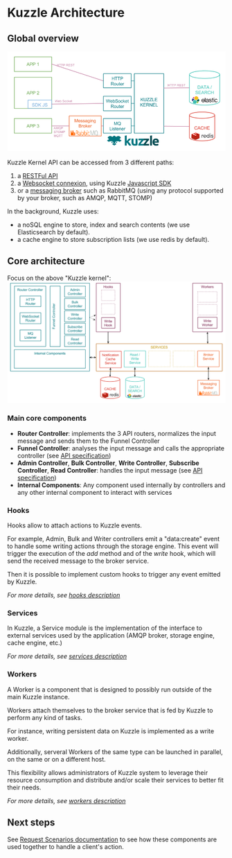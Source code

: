 # Kuzzle Architecture

## Global overview

![archi_fonctionnal](images/kuzzle_functional_architecture.png)

Kuzzle Kernel API can be accessed from 3 different paths:

1. a [RESTFul API](api-specifications.md#REST)
2. a [Websocket connexion](api-specifications.md#Websocket), using Kuzzle [Javascript SDK](https://stash.kaliop.net/projects/LABS/repos/kuzzle-sdk-js)
3. or a [messaging broker](api-specifications.md#AMQP-STOMP-MQTT) such as RabbitMQ (using any protocol supported by your broker, such as AMQP, MQTT, STOMP)

In the background, Kuzzle uses:

* a noSQL engine to store, index and search contents (we use Elasticsearch by default).
* a cache engine to store subscription lists (we use redis by default).

## Core architecture

Focus on the above "Kuzzle kernel":
![archi_core](images/kuzzle_core_architecture.png)

### Main core components

* **Router Controller**: implements the 3 API routers, normalizes the input message and sends them to the Funnel Controller
* **Funnel Controller**: analyses the input message and calls the appropriate controller (see [API specification](api-specifications.md))
* **Admin Controller**, **Bulk Controller**, **Write Controller**, **Subscribe Controller**, **Read Controller**: handles the input message (see [API specification](api-specifications.md))
* **Internal Components**: Any component used internally by controllers and any other internal component to interact with services


### Hooks

Hooks allow to attach actions to Kuzzle events.

For example, Admin, Bulk and Writer controllers emit a "data:create" event to handle some writing actions through the storage engine.
This event will trigger the execution of the *add* method and of the *write* hook, which will send the received message to the broker service.

Then it is possible to implement custom hooks to trigger any event emitted by Kuzzle.

_For more details, see [hooks description](../lib/hooks/README.md)_

### Services

In Kuzzle, a Service module is the implementation of the interface to external services used by the application (AMQP broker, storage engine, cache engine, etc.)

_For more details, see [services description](../lib/services/README.md)_

### Workers

A Worker is a component that is designed to possibly run outside of the main Kuzzle instance.
<!--"Instance" est un terme consacré ? Que voulez-vous dire ?-->

Workers attach themselves to the broker service that is fed by Kuzzle to perform any kind of tasks.

For instance, writing persistent data on Kuzzle is implemented as a write worker.

Additionally, serveral Workers of the same type can be launched in parallel, on the same or on a different host.

This flexibility allows administrators of Kuzzle system to leverage their resource consumption and distribute and/or scale their services to better fit their needs.


_For more details, see [workers description](../lib/workers/README.md)_

## Next steps

See [Request Scenarios documentation](request_scenarios/README.md) to see how these components are used together to handle a client's action.

